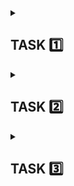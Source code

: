 <details>      
<summary> <h2> TASK 1️⃣ </h2> </summary>

<details>
<summary> <h3> Subtask 1️⃣  </h3> </summary>
<i> Testing quiz score: 8/10 </i> 🥳 
</details>

<details>
<summary> <h3> Subtask :two: </h3> </summary>
<i> Adding a new Github repository </i>
</details>

<details>
<summary> <h3> Subtask :three: </h3> </summary>
<i> README editing </i>
<br> </br>
This Manual Testing Challenge is my second <i>DareIT</i> course. I've decided to participate in this one, feeling encouraged right after completing the Automated Testing and Python course, which I found really helpful and exciting. I'm sure this challenge will be also based on independent practice and that's exactly what I'm looking for. My main purpose for this course is to: <br>
      
- develop skills in <b>web and mobile app testing</b> <br>
- understand the basics of <b>SQL </b> (which I've already started practicing on my own) <br>
<br>
I also look forward to learn about <b>DevTools</b>, which, at this time, seem one of the most useful and practical testing tools to me.
</details>

<details>
<summary> <h3> Subtask :four: </h3> </summary>
      
<i> [Scouts Panel](https://scouts-test.futbolkolektyw.pl/en) - exploratory testing </i> <br>
<br>
<b> What's this app for? </b> <br>
Scouts Panel is a web and mobile application created for football ⚽ headhunters. It is a database with football players, matches and reports. <br>
<br>
<b> Functionalities: </b>

- login and password typing
- signing in
- signing out
- language change
- adding a new player/match/report
- editing existing player/match/report
- redirection to dashboard, players list, last created player/match, last updated player/match/report
- while displaying the players list: downloading CSV, printing the list, filtering the results, choosing of shown columns
- contacting the dev team

<b> Interface </b>
  
The interface is too simple and minimalistic, making the app look as if it's still being developed. 
After logging in, user is redirected to the dashboard. The dashboard displays header, central area and left panel with 4 buttons (Main page, Players, Language change, Sign out). In the central area of the dashboard, there are 7 tiles, 4 of which are only text tiles and the other 3 are clickable. The first one redirects to contacting the Dev Team, the second one to adding a player form and the last one to the last created or updated player/match/report. 

<b> Intuitiveness </b>

Only dashboard seems intuitive to me. 
Placing the picture with the logo on the left main panel would be more adequate in my opinion.
</details>

</details>

<details>      
<summary> <h2> TASK 2️⃣ </h2> </summary>

<details>
<summary> <h3> Subtask :one: </h3> </summary>
      
[User story based test cases](https://docs.google.com/spreadsheets/d/1xaNB1ceHnNw-iiPfOMvtmVnaqZ1ZwAAqJOpfqoQwT5k/edit?usp=drive_link) 🧔
</details>

<details>
<summary> <h3> Subtask :two: </h3> </summary>
      
[My own experiences based test cases](https://docs.google.com/spreadsheets/d/1eDfkKOzmwgp176t2s64f1L-6R99oGGE6i18GwfHpje8/edit?usp=drive_link) 🧘‍♀️
</details>

<details>
<summary> <h3> Subtask 3️⃣ </h3> </summary>
<i> The purpose of writing test cases </i> 📖
<br> </br>

- to confirm that the app is working accordingly to the expectations included in the documentation
- to verify that the app meets the set requirements
- to validate that after executing all test cases, actual results are as expected
- to make sure that all app's functionalities (determined in the particular project) have been tested
- to provide all documentation and data needed (describing app behavior and settings) for new people joining the project
- to detect bugs
- to provide high-quality software and products, as per customers demand

</details>
</details> 

<details>    
<summary> <h2> TASK 3️⃣ </h2> </summary>

<i> Executing test cases </i>

[Bug report](https://docs.google.com/spreadsheets/d/1hb-gv6v6JmhwuLAF0AuvuvU8oYAPN9v9Tqh1uSQaJ-c/edit?usp=drive_link) 🐛 <br>
[Test report](https://docs.google.com/document/d/1WXXMhTjea0YC4vts4uCU_9Bm2xq1Jo2QwImFGRgpSNA/edit?usp=drive_link) 📰
</details>
</details>

</details>
